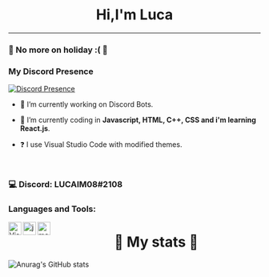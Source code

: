 # <div align="center">Hi,I'm Luca</div>  
  
***

### 🌊 No more on holiday :( 🌊

### My Discord Presence

[![Discord Presence](https://lanyard.cnrad.dev/api/554389950083235840)](https://discord.com/users/554389950083235840)

- 🔭 I’m currently working on Discord Bots.
  

- 🌱 I’m currently coding in **Javascript, HTML, C++, CSS and i'm learning React.js**.
  

- ❓  I use Visual Studio Code with modified themes.
  
<br/>
  
### 💻 Discord: LUCAIM08#2108

### Languages and Tools:

<img align="left" alt="Visual Studio Code" width="26px" src="https://i.imgur.com/LwSdAlE.png" />
<img align="left" alt="js" width="26px" src="https://i.imgur.com/3u1wzwE.png" />
<img align="left" alt="mongodb" width="26px" src="https://imgur.com/xN5cFRr.png" /> 

# <div align="center">🔐 My stats 🔐</div>  

![Anurag's GitHub stats](https://github-readme-stats.vercel.app/api?username=LUCAIM08&theme=dark&show_icons=true)
